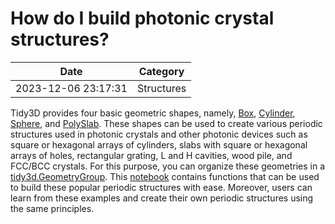 # How do I build photonic crystal structures?

| Date       | Category    |
|------------|-------------|
| 2023-12-06 23:17:31 | Structures |


Tidy3D provides four basic geometric shapes, namely, [Box](https://docs.flexcompute.com/projects/tidy3d/en/latest/_autosummary/tidy3d.Box.html?__hstc=197414576.85a08fc595b47d0b94ebfa20ba44cd6d.1696006513341.1701896316776.1701901226721.28&amp;__hssc=197414576.3.1701901226721&amp;__hsfp=3209960735), [Cylinder](https://docs.flexcompute.com/projects/tidy3d/en/latest/_autosummary/tidy3d.Cylinder.html?__hstc=197414576.85a08fc595b47d0b94ebfa20ba44cd6d.1696006513341.1701896316776.1701901226721.28&amp;__hssc=197414576.3.1701901226721&amp;__hsfp=3209960735), [Sphere](https://docs.flexcompute.com/projects/tidy3d/en/latest/_autosummary/tidy3d.Sphere.html?__hstc=197414576.85a08fc595b47d0b94ebfa20ba44cd6d.1696006513341.1701896316776.1701901226721.28&amp;__hssc=197414576.3.1701901226721&amp;__hsfp=3209960735), and [PolySlab](https://docs.flexcompute.com/projects/tidy3d/en/latest/_autosummary/tidy3d.PolySlab.html?__hstc=197414576.85a08fc595b47d0b94ebfa20ba44cd6d.1696006513341.1701896316776.1701901226721.28&amp;__hssc=197414576.3.1701901226721&amp;__hsfp=3209960735). These shapes can be used to create various periodic structures used in photonic crystals and other photonic devices such as square or hexagonal arrays of cylinders, slabs with square or hexagonal arrays of holes, rectangular grating, L and H cavities, wood pile, and FCC/BCC crystals. For this purpose, you can organize these geometries in a [tidy3d.GeometryGroup](https://docs.flexcompute.com/projects/tidy3d/en/latest/_autosummary/tidy3d.GeometryGroup.html). This [notebook](https://www.flexcompute.com/tidy3d/examples/notebooks/PhotonicCrystalsComponents/) contains functions that can be used to build these popular periodic structures with ease. Moreover, users can learn from these examples and create their own periodic structures using the same principles.
